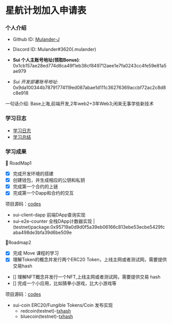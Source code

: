 # 星航计划加入申请表

### 个人介绍

* Github ID: [Mulander-J](https://github.com/Mulander-J)

* Discord ID: Mulander#3620(.mulander)

* **Sui 个人主账号地址(领取Bonus)**: 0x1cb157ae28ed774d8ca49f1eb38cf849712aee1e7fa0243cc4fe59e81a5ae979

* *Sui 开发部署账号地址*: 0x9da100344b78791774119ed087abae1d111c36276369accbf72ac2c8d8c8e918

一句话介绍: Base上海,前端开发,2年web2+3年Web3;闲来无事学些新技术

### 学习日志

- [学习日志](journal.md)
- [学习总结](summary.md)

### 学习成果

🥉 RoadMap1

- [x] 完成开发环境的搭建
- [x] 创建钱包，并生成相应的公钥和私钥
- [x] 完成第一个合约的上链
- [x] 完成第一个Dapp和合约的交互

项目源码：[codes](./codes/)
- sui-client-dapp 前端DApp查询实现
- sui-e2e-counter 全栈DApp计数器实现 | (testnet)package:0x95719a0d9d0f5a39eb06166c813ebe53ecbe5429fcaba498de3bfa39d6be509e

🥈Roadmap2

- [x] 完成 Move 课程的学习
- [x] 理解Token的概念并发行两个ERC20 Token，上线主网或者测试网，需要提供交易hash
- [] 理解NFT概念并发行一个NFT,上线主网或者测试网，需要提供交易 hash
- [] 完成一个小应用，比如猜拳小游戏，比大小游戏等

项目源码：[codes](./codes/)
- sui-coin ERC20/Fungible Tokens/Coin 发布实现
    - redcoin(testnet)-[txhash](https://suiexplorer.com/txblock/22vdpFv3Q337iiD1nfcVVFKNXpgy7J1DUDzRqaKYmETx?network=testnet)
    - bluecoin(testnet)-[txhash](https://suiexplorer.com/txblock/HokMeHw7hZUXfWhck2HbXcKpS9EsUxguckQ6vp7SrQyq?network=testnet)


